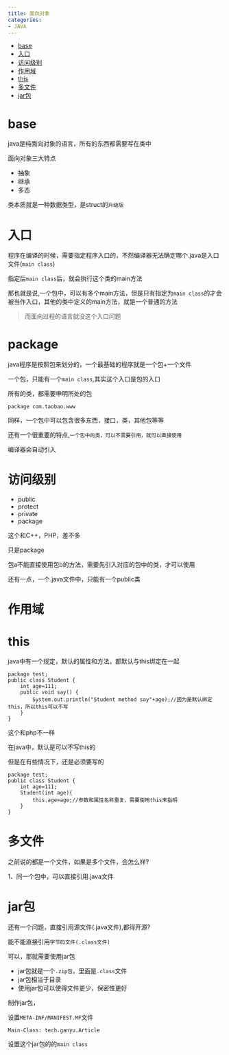 ```yaml
---
title: 面向对象
categories:
- JAVA
---
```


- [base](#base)
- [入口](#入口)
- [访问级别](#访问级别)
- [作用域](#作用域)
- [this](#this)
- [多文件](#多文件)
- [jar包](#jar包)


# base


java是纯面向对象的语言，所有的东西都需要写在类中

面向对象三大特点

- 抽象
- 继承
- 多态


类本质就是一种数据类型，是struct的`升级版`

# 入口

程序在编译的时候，需要指定程序入口的，不然编译器无法确定哪个.java是入口文件(`main class`)

指定后`main class`后，就会执行这个类的main方法

那也就是说,一个包中，可以有多个main方法，但是只有指定为`main class`的才会被当作入口，其他的类中定义的main方法，就是一个普通的方法

> 而面向过程的语言就没这个入口问题




# package

java程序是按照包来划分的，一个最基础的程序就是一个包+一个文件

一个包，只能有一个`main class`,其实这个入口是包的入口

所有的类，都需要申明所处的包

```
package com.taobao.www
```

同样，一个包中可以包含很多东西，接口，类，其他包等等


还有一个很重要的特点,`一个包中的类，可以不需要引用，就可以直接使用`

编译器会自动引入

# 访问级别

- public
- protect
- private
- package

这个和C++，PHP，差不多

只是package

包a不能直接使用包b的方法，需要先引入对应的包中的类，才可以使用

还有一点，一个.java文件中，只能有一个public类



# 作用域



# this

java中有一个规定，默认的属性和方法，都默认与this绑定在一起

```
package test;
public class Student {
	int age=111;
	public void say() {
		System.out.println("Student method say"+age);//因为是默认绑定this，所以this可以不写
	}
}
```
这个和php不一样

在java中，默认是可以不写this的

但是在有些情况下，还是必须要写的

```
package test;
public class Student {
	int age=111;
	Student(int age){
		this.age=age;//参数和属性名称重复，需要使用this来指明
	}
}
```

# 多文件

之前说的都是一个文件，如果是多个文件，会怎么样?

1、同一个包中，可以直接引用.java文件


# jar包

还有一个问题，直接引用源文件(.java文件),都得开源?

能不能直接引用`字节码文件(.class文件)`

可以，那就需要使用jar包

- jar包就是一个`.zip包`，里面是`.class`文件
- jar包相当于目录
- 使用jar包可以使得文件更少，保密性更好

制作jar包，

设置`META-INF/MANIFEST.MF`文件

```
Main-Class: tech.ganyu.Article
```
设置这个jar包的的`main class`
